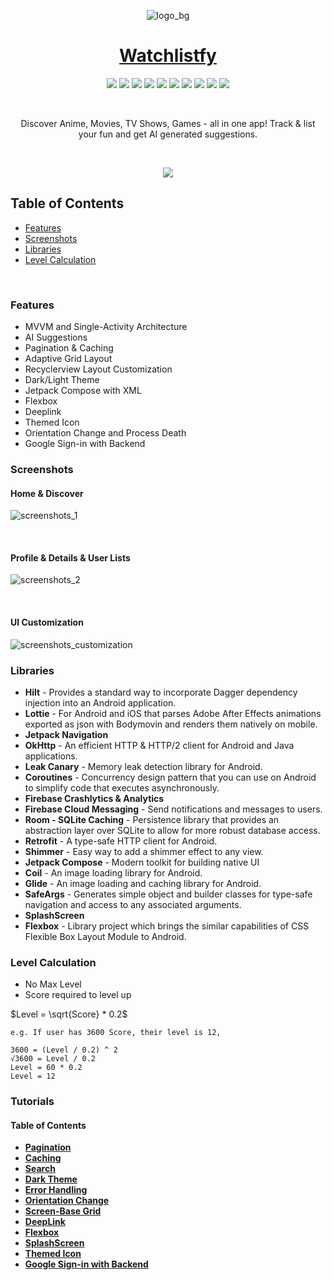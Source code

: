 <div align="center">

![logo_bg](https://github.com/MrNtlu/Project-Consumer-Android/assets/25686023/fc57304b-bc39-4e66-ae26-7cfc59408a21)

# [Watchlistfy](https://watchlistfy.com/)

<img src="https://img.shields.io/badge/Api%2028+-50f270?logo=android&logoColor=black&style=for-the-badge"/> <img src="https://img.shields.io/badge/Kotlin-0095D5?&style=for-the-badge&logo=kotlin&logoColor=white"/>   <img src="https://custom-icon-badges.demolab.com/badge/material%20you-lightblue?style=for-the-badge&logoColor=333&logo=material-you"/> <img src="https://img.shields.io/badge/Go-00ADD8?style=for-the-badge&logo=go&logoColor=white"/> <img src="https://img.shields.io/badge/MongoDB-4EA94B?style=for-the-badge&logo=mongodb&logoColor=white"/> <img src="https://img.shields.io/badge/JavaScript-F7DF1E?style=for-the-badge&logo=javascript&logoColor=black"/> <img src="https://img.shields.io/badge/Node.js-43853D?style=for-the-badge&logo=node.js&logoColor=white"/> <img src="https://img.shields.io/badge/Google_Cloud-4285F4?style=for-the-badge&logo=google-cloud&logoColor=white"/> <img src="https://img.shields.io/badge/Ubuntu-E95420?style=for-the-badge&logo=ubuntu&logoColor=white"/> <img src="https://img.shields.io/badge/chatGPT-74aa9c?logo=openai&logoColor=white"/>

</br>

Discover Anime, Movies, TV Shows, Games - all in one app! Track & list your fun and get AI generated suggestions.

</br>

<a href="https://play.google.com/store/apps/details?id=com.mrntlu.projectconsumer"><img  src="https://play.google.com/intl/en_us/badges/images/badge_new.png"/></a>

</div>

## Table of Contents
- [Features](#features)
- [Screenshots](#ss)
- [Libraries](#libraries)
- [Level Calculation](#level)

&nbsp;

### Features <a name="features"></a>

* MVVM and Single-Activity Architecture
* AI Suggestions
* Pagination & Caching
* Adaptive Grid Layout
* Recyclerview Layout Customization
* Dark/Light Theme
* Jetpack Compose with XML
* Flexbox
* Deeplink
* Themed Icon
* Orientation Change and Process Death
* Google Sign-in with Backend

### Screenshots <a name="ss"></a>

#### Home & Discover
![screenshots_1](https://github.com/MrNtlu/Project-Consumer-Android/assets/25686023/0f698649-d94a-4d50-9cee-5a56a64df70f)

&nbsp;

#### Profile & Details & User Lists

![screenshots_2](https://github.com/MrNtlu/Project-Consumer-Android/assets/25686023/8e7b7581-bdb8-4a42-809b-fa1abf6897e3)

&nbsp;

#### UI Customization

![screenshots_customization](https://github.com/MrNtlu/Project-Consumer-Android/assets/25686023/ffa90eaa-576c-4af2-9c87-596ba25aeb43)

### Libraries <a name="libraries"></a>

<ul>
  <li> <b>Hilt</b> - Provides a standard way to incorporate Dagger dependency injection into an Android application.
  <li> <b>Lottie</b> - For Android and iOS that parses Adobe After Effects animations exported as json with Bodymovin and renders them natively on mobile.
  <li> <b>Jetpack Navigation</b>
  <li> <b>OkHttp</b> - An efficient HTTP & HTTP/2 client for Android and Java applications.
  <li> <b>Leak Canary</b> - Memory leak detection library for Android. 
  <li> <b>Coroutines</b> - Concurrency design pattern that you can use on Android to simplify code that executes asynchronously.
  <li> <b>Firebase Crashlytics & Analytics</b>
  <li> <b>Firebase Cloud Messaging</b> - Send notifications and messages to users.
  <li> <b>Room - SQLite Caching</b> - Persistence library that provides an abstraction layer over SQLite to allow for more robust database access.
  <li> <b>Retrofit</b> - A type-safe HTTP client for Android.
  <li> <b>Shimmer</b> - Easy way to add a shimmer effect to any view.
  <li> <b>Jetpack Compose</b> - Modern toolkit for building native UI
  <li> <b>Coil</b> - An image loading library for Android.
  <li> <b>Glide</b> - An image loading and caching library for Android.
  <li> <b>SafeArgs</b> - Generates simple object and builder classes for type-safe navigation and access to any associated arguments.
  <li> <b>SplashScreen</b>
  <li> <b>Flexbox</b> - Library project which brings the similar capabilities of CSS Flexible Box Layout Module to Android.
</ul>

### Level Calculation <a name="level"></a>

- No Max Level
- Score required to level up

$Level = \sqrt{Score} * 0.2$

```
e.g. If user has 3600 Score, their level is 12,

3600 = (Level / 0.2) ^ 2
√3600 = Level / 0.2
Level = 60 * 0.2
Level = 12
```

### Tutorials
#### Table of Contents
* **[Pagination](#pagination)**
* **[Caching](#caching)**
* **[Search](#search)**
* **[Dark Theme](#dark-theme)**
* **[Error Handling](#error-handling)**
* **[Orientation Change](#orientation-change)**
* **[Screen-Base Grid](#screen-based-grid)**
* **[DeepLink](#deeplink)**
* **[Flexbox](#flexbox)**
* **[SplashScreen](#splashscreen)**
* **[Themed Icon](#themed-icon)**
* **[Google Sign-in with Backend](#sign-in-backend)**

&nbsp;
&nbsp;
&nbsp;